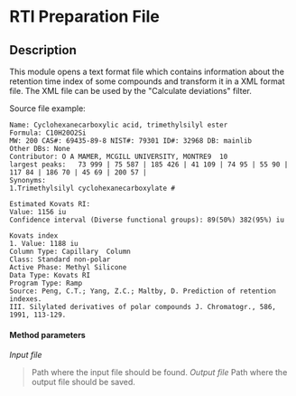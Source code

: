 # RTI Preparation File #

## Description ##

This module opens a text format file which contains information about the retention time index of some compounds and transform it in a XML format file. The XML file can be used by the "Calculate deviations" filter.

Source file example:

```
Name: Cyclohexanecarboxylic acid, trimethylsilyl ester
Formula: C10H20O2Si
MW: 200 CAS#: 69435-89-8 NIST#: 79301 ID#: 32968 DB: mainlib
Other DBs: None
Contributor: O A MAMER, MCGILL UNIVERSITY, MONTRE9  10
largest peaks:   73 999 | 75 587 | 185 426 | 41 109 | 74 95 | 55 90 | 117 84 | 186 70 | 45 69 | 200 57 |
Synonyms:
1.Trimethylsilyl cyclohexanecarboxylate #

Estimated Kovats RI:
Value: 1156 iu
Confidence interval (Diverse functional groups): 89(50%) 382(95%) iu

Kovats index
1. Value: 1188 iu
Column Type: Capillary  Column
Class: Standard non-polar
Active Phase: Methyl Silicone
Data Type: Kovats RI
Program Type: Ramp
Source: Peng, C.T.; Yang, Z.C.; Maltby, D. Prediction of retention indexes.
III. Silylated derivatives of polar compounds J. Chromatogr., 586, 1991, 113-129.
```

#### Method parameters ####

_Input file_
> Path where the input file should be found.
_Output file_
> Path where the output file should be saved.